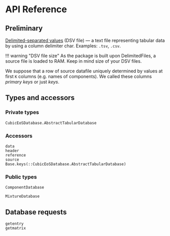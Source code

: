 # API Reference

## Preliminary

[Delimited-separated values](https://en.wikipedia.org/wiki/Delimiter-separated_values) (DSV file) — a text file representing tabular data by using a column delimiter char. Examples: `.tsv`, `.csv`.

!!! warning "DSV file size"
    As the package is built upon DelimitedFiles, a source file is loaded to RAM.
    Keep in mind size of your DSV files.

We suppose that a row of source datafile uniquely determined by values at first `K` columns (e.g. names of components).
We called these columns *primary keys* or just *keys*.

## Types and accessors

### Private types

```@docs
CubicEoSDatabase.AbstractTabularDatabase
```

### Accessors

```@docs
data
header
reference
source
Base.keys(::CubicEoSDatabase.AbstractTabularDatabase)
```

### Public types

```@docs
ComponentDatabase
```

```@docs
MixtureDatabase
```

## Database requests

```@docs
getentry
getmatrix
```
